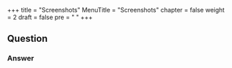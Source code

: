 +++
title = "Screenshots"
MenuTitle = "Screenshots"
chapter = false
weight = 2
draft = false
pre = "<i class='fa fa-desktop'></i>	"
+++

## Question 
### Answer
